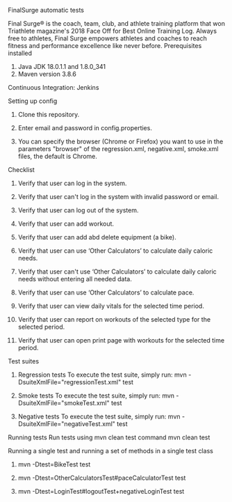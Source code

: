 FinalSurge automatic tests

Final Surge® is the coach, team, club, and athlete training platform that won Triathlete magazine's 2018 Face Off for Best Online Training Log. Always free to athletes, Final Surge empowers athletes and coaches to reach fitness and performance excellence like never before.
Prerequisites installed
1. Java JDK 18.0.1.1 and 1.8.0_341
2. Maven version 3.8.6

Continuous Integration: Jenkins

Setting up config
1. Clone this repository.

2. Enter email and password in config.properties.

3. You can specify the browser (Chrome or Firefox) you want to use in the parameters "browser" of the regression.xml, negative.xml, smoke.xml files, the default is Chrome.

Checklist
1. Verify that user can log in the system.

2. Verify that user can't log in the system with invalid password or email.

3. Verify that user can log out of the system.

4. Verify that user can add workout.

5. Verify that user can add abd delete equipment (a bike).

6. Verify that user can use ‘Other Calculators’ to calculate daily caloric needs.

7. Verify that user can't use ‘Other Calculators’ to calculate daily caloric needs without entering all needed data.

8. Verify that user can use ‘Other Calculators’ to calculate pace.

9. Verify that user can view daily vitals for the selected time period.

10. Verify that user can report on workouts of the selected type for the selected period.

11. Verify that user can open print page with workouts for the selected time period.

Test suites
1. Regression tests
To execute the test suite, simply run: mvn -DsuiteXmlFile="regressionTest.xml" test

2. Smoke tests
To execute the test suite, simply run: mvn -DsuiteXmlFile="smokeTest.xml" test

3. Negative tests
To execute the test suite, simply run: mvn -DsuiteXmlFile="negativeTest.xml" test


Running tests
Run tests using mvn clean test command
mvn clean test

Running a single test and running a set of methods in a single test class
1. mvn -Dtest=BikeTest test

2. mvn -Dtest=OtherCalculatorsTest#paceCalculatorTest test

3. mvn -Dtest=LoginTest#logoutTest+negativeLoginTest test